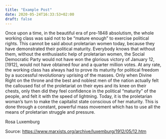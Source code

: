 ```yaml
---
title: "Example Post"
date: 2020-05-24T16:33:53+02:00
draft: false
---
```


Once upon a time, in the beautiful era of pre-1848 absolutism, the whole working class was said not to be “mature enough” to exercise political rights. This cannot be said about proletarian women today, because they have demonstrated their political maturity. Everybody knows that without them, without the enthusiastic help of proletarian women, the Social Democratic Party would not have won the glorious victory of January 12, [1912], would not have obtained four and a quarter million votes. At any rate, the working class has always had to prove its maturity for political freedom by a successful revolutionary uprising of the masses. Only when Divine Right on the throne and the best and noblest men of the nation actually felt the calloused fist of the proletariat on their eyes and its knee on their chests, only then did they feel confidence in the political “maturity” of the people, and felt it with the speed of lightning. Today, it is the proletarian woman’s turn to make the capitalist state conscious of her maturity. This is done through a constant, powerful mass movement which has to use all the means of proletarian struggle and pressure.

Rosa Luxemburg

Source: https://www.marxists.org/archive/luxemburg/1912/05/12.htm
